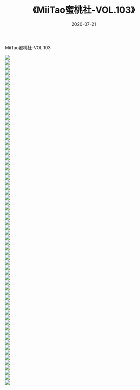 ﻿---
layout: post
title:  《MiiTao蜜桃社-VOL.103》
date:   2020-07-21
img: http://img.660000.xyz/Sharelink/网络美图/2020/MiiTao蜜桃社-VOL.103/000.jpg
categories: [美女, 清纯, 唯美]
---

MiiTao蜜桃社-VOL.103

  ![](http://img.660000.xyz/Sharelink/网络美图/2020/MiiTao蜜桃社-VOL.103/001.jpg) <br> ![](http://img.660000.xyz/Sharelink/网络美图/2020/MiiTao蜜桃社-VOL.103/002.jpg) <br> ![](http://img.660000.xyz/Sharelink/网络美图/2020/MiiTao蜜桃社-VOL.103/003.jpg) <br> ![](http://img.660000.xyz/Sharelink/网络美图/2020/MiiTao蜜桃社-VOL.103/004.jpg) <br> ![](http://img.660000.xyz/Sharelink/网络美图/2020/MiiTao蜜桃社-VOL.103/005.jpg) <br> ![](http://img.660000.xyz/Sharelink/网络美图/2020/MiiTao蜜桃社-VOL.103/006.jpg) <br> ![](http://img.660000.xyz/Sharelink/网络美图/2020/MiiTao蜜桃社-VOL.103/007.jpg) <br> ![](http://img.660000.xyz/Sharelink/网络美图/2020/MiiTao蜜桃社-VOL.103/008.jpg) <br> ![](http://img.660000.xyz/Sharelink/网络美图/2020/MiiTao蜜桃社-VOL.103/009.jpg) <br> ![](http://img.660000.xyz/Sharelink/网络美图/2020/MiiTao蜜桃社-VOL.103/010.jpg) <br> ![](http://img.660000.xyz/Sharelink/网络美图/2020/MiiTao蜜桃社-VOL.103/011.jpg) <br> ![](http://img.660000.xyz/Sharelink/网络美图/2020/MiiTao蜜桃社-VOL.103/012.jpg) <br> ![](http://img.660000.xyz/Sharelink/网络美图/2020/MiiTao蜜桃社-VOL.103/013.jpg) <br> ![](http://img.660000.xyz/Sharelink/网络美图/2020/MiiTao蜜桃社-VOL.103/014.jpg) <br> ![](http://img.660000.xyz/Sharelink/网络美图/2020/MiiTao蜜桃社-VOL.103/015.jpg) <br> ![](http://img.660000.xyz/Sharelink/网络美图/2020/MiiTao蜜桃社-VOL.103/016.jpg) <br> ![](http://img.660000.xyz/Sharelink/网络美图/2020/MiiTao蜜桃社-VOL.103/017.jpg) <br> ![](http://img.660000.xyz/Sharelink/网络美图/2020/MiiTao蜜桃社-VOL.103/018.jpg) <br> ![](http://img.660000.xyz/Sharelink/网络美图/2020/MiiTao蜜桃社-VOL.103/019.jpg) <br> ![](http://img.660000.xyz/Sharelink/网络美图/2020/MiiTao蜜桃社-VOL.103/020.jpg) <br> ![](http://img.660000.xyz/Sharelink/网络美图/2020/MiiTao蜜桃社-VOL.103/021.jpg) <br> ![](http://img.660000.xyz/Sharelink/网络美图/2020/MiiTao蜜桃社-VOL.103/022.jpg) <br> ![](http://img.660000.xyz/Sharelink/网络美图/2020/MiiTao蜜桃社-VOL.103/023.jpg) <br> ![](http://img.660000.xyz/Sharelink/网络美图/2020/MiiTao蜜桃社-VOL.103/024.jpg) <br> ![](http://img.660000.xyz/Sharelink/网络美图/2020/MiiTao蜜桃社-VOL.103/025.jpg) <br> ![](http://img.660000.xyz/Sharelink/网络美图/2020/MiiTao蜜桃社-VOL.103/026.jpg) <br> ![](http://img.660000.xyz/Sharelink/网络美图/2020/MiiTao蜜桃社-VOL.103/027.jpg) <br> ![](http://img.660000.xyz/Sharelink/网络美图/2020/MiiTao蜜桃社-VOL.103/028.jpg) <br> ![](http://img.660000.xyz/Sharelink/网络美图/2020/MiiTao蜜桃社-VOL.103/029.jpg) <br> ![](http://img.660000.xyz/Sharelink/网络美图/2020/MiiTao蜜桃社-VOL.103/030.jpg) <br> ![](http://img.660000.xyz/Sharelink/网络美图/2020/MiiTao蜜桃社-VOL.103/031.jpg) <br> ![](http://img.660000.xyz/Sharelink/网络美图/2020/MiiTao蜜桃社-VOL.103/032.jpg) <br> ![](http://img.660000.xyz/Sharelink/网络美图/2020/MiiTao蜜桃社-VOL.103/033.jpg) <br> ![](http://img.660000.xyz/Sharelink/网络美图/2020/MiiTao蜜桃社-VOL.103/034.jpg) <br> ![](http://img.660000.xyz/Sharelink/网络美图/2020/MiiTao蜜桃社-VOL.103/035.jpg) <br> ![](http://img.660000.xyz/Sharelink/网络美图/2020/MiiTao蜜桃社-VOL.103/036.jpg) <br> ![](http://img.660000.xyz/Sharelink/网络美图/2020/MiiTao蜜桃社-VOL.103/037.jpg) <br> ![](http://img.660000.xyz/Sharelink/网络美图/2020/MiiTao蜜桃社-VOL.103/038.jpg) <br> ![](http://img.660000.xyz/Sharelink/网络美图/2020/MiiTao蜜桃社-VOL.103/039.jpg) <br> ![](http://img.660000.xyz/Sharelink/网络美图/2020/MiiTao蜜桃社-VOL.103/040.jpg) <br> ![](http://img.660000.xyz/Sharelink/网络美图/2020/MiiTao蜜桃社-VOL.103/041.jpg) <br> ![](http://img.660000.xyz/Sharelink/网络美图/2020/MiiTao蜜桃社-VOL.103/042.jpg) <br> ![](http://img.660000.xyz/Sharelink/网络美图/2020/MiiTao蜜桃社-VOL.103/043.jpg) <br> ![](http://img.660000.xyz/Sharelink/网络美图/2020/MiiTao蜜桃社-VOL.103/044.jpg) <br> ![](http://img.660000.xyz/Sharelink/网络美图/2020/MiiTao蜜桃社-VOL.103/045.jpg) <br> ![](http://img.660000.xyz/Sharelink/网络美图/2020/MiiTao蜜桃社-VOL.103/046.jpg) <br> ![](http://img.660000.xyz/Sharelink/网络美图/2020/MiiTao蜜桃社-VOL.103/047.jpg) <br> ![](http://img.660000.xyz/Sharelink/网络美图/2020/MiiTao蜜桃社-VOL.103/048.jpg) <br> ![](http://img.660000.xyz/Sharelink/网络美图/2020/MiiTao蜜桃社-VOL.103/049.jpg) <br> ![](http://img.660000.xyz/Sharelink/网络美图/2020/MiiTao蜜桃社-VOL.103/050.jpg) <br> ![](http://img.660000.xyz/Sharelink/网络美图/2020/MiiTao蜜桃社-VOL.103/051.jpg) <br> ![](http://img.660000.xyz/Sharelink/网络美图/2020/MiiTao蜜桃社-VOL.103/052.jpg) <br> ![](http://img.660000.xyz/Sharelink/网络美图/2020/MiiTao蜜桃社-VOL.103/053.jpg) <br> ![](http://img.660000.xyz/Sharelink/网络美图/2020/MiiTao蜜桃社-VOL.103/054.jpg) <br> ![](http://img.660000.xyz/Sharelink/网络美图/2020/MiiTao蜜桃社-VOL.103/055.jpg) <br> ![](http://img.660000.xyz/Sharelink/网络美图/2020/MiiTao蜜桃社-VOL.103/056.jpg) <br> ![](http://img.660000.xyz/Sharelink/网络美图/2020/MiiTao蜜桃社-VOL.103/057.jpg) <br> ![](http://img.660000.xyz/Sharelink/网络美图/2020/MiiTao蜜桃社-VOL.103/058.jpg) <br> ![](http://img.660000.xyz/Sharelink/网络美图/2020/MiiTao蜜桃社-VOL.103/059.jpg) <br> ![](http://img.660000.xyz/Sharelink/网络美图/2020/MiiTao蜜桃社-VOL.103/060.jpg) <br> ![](http://img.660000.xyz/Sharelink/网络美图/2020/MiiTao蜜桃社-VOL.103/061.jpg) <br> ![](http://img.660000.xyz/Sharelink/网络美图/2020/MiiTao蜜桃社-VOL.103/062.jpg) <br> ![](http://img.660000.xyz/Sharelink/网络美图/2020/MiiTao蜜桃社-VOL.103/063.jpg) <br> ![](http://img.660000.xyz/Sharelink/网络美图/2020/MiiTao蜜桃社-VOL.103/064.jpg) <br> ![](http://img.660000.xyz/Sharelink/网络美图/2020/MiiTao蜜桃社-VOL.103/065.jpg) <br> ![](http://img.660000.xyz/Sharelink/网络美图/2020/MiiTao蜜桃社-VOL.103/066.jpg) <br>